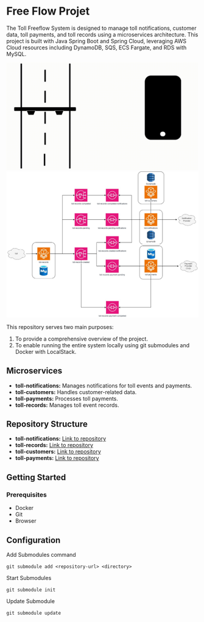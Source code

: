 # Free Flow Projet

The Toll Freeflow System is designed to manage toll notifications, customer data, toll payments, and toll records using a microservices architecture. This project is built with Java Spring Boot and Spring Cloud, leveraging AWS Cloud resources including DynamoDB, SQS, ECS Fargate, and RDS with MySQL. 

![](freeflow.gif)
![](solution-architecture.jpg)


This repository serves two main purposes:
1. To provide a comprehensive overview of the project.
2. To enable running the entire system locally using git submodules and Docker with LocalStack.

## Microservices
- **toll-notifications:** Manages notifications for toll events and payments.
- **toll-customers:** Handles customer-related data.
- **toll-payments:** Processes toll payments.
- **toll-records:** Manages toll event records.

## Repository Structure
- **toll-notifications:** [Link to repository](https://github.com/vitor-melo-nunes/toll-notifications)
- **toll-records:** [Link to repository](https://github.com/vitor-melo-nunes/toll-records)
- **toll-customers:** [Link to repository](https://github.com/vitor-melo-nunes/toll-customers)
- **toll-payments:** [Link to repository]()

## Getting Started
### Prerequisites
- Docker
- Git
- Browser

## Configuration

Add Submodules command 

```
git submodule add <repository-url> <directory>
``` 

Start Submodules

``` 
git submodule init
``` 

Update Submodule

```
git submodule update
```
